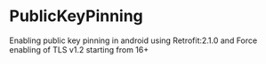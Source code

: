 # PublicKeyPinning
Enabling public key pinning in android using Retrofit:2.1.0 and Force enabling of TLS v1.2 starting from 16+
